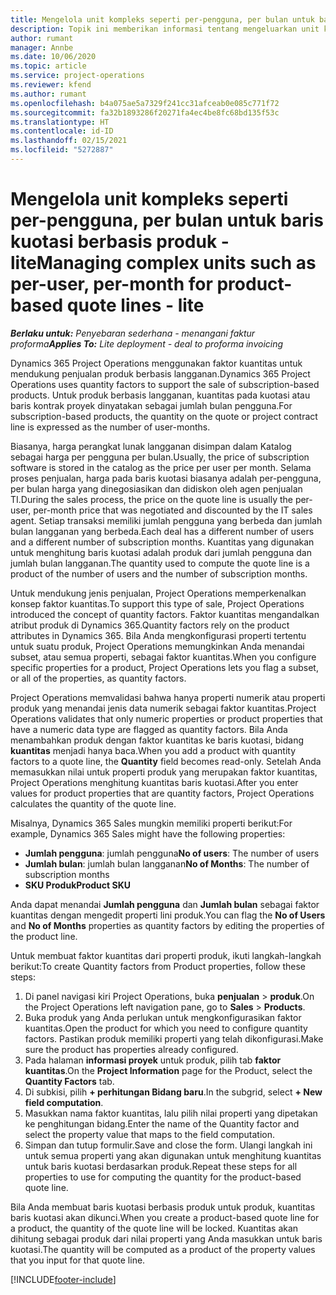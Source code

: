 ```yaml
---
title: Mengelola unit kompleks seperti per-pengguna, per bulan untuk baris kuotasi berbasis produk - lite
description: Topik ini memberikan informasi tentang mengeluarkan unit kompleks untuk baris kuotasi berbasis produk.
author: rumant
manager: Annbe
ms.date: 10/06/2020
ms.topic: article
ms.service: project-operations
ms.reviewer: kfend
ms.author: rumant
ms.openlocfilehash: b4a075ae5a7329f241cc31afceab0e085c771f72
ms.sourcegitcommit: fa32b1893286f20271fa4ec4be8fc68bd135f53c
ms.translationtype: HT
ms.contentlocale: id-ID
ms.lasthandoff: 02/15/2021
ms.locfileid: "5272887"
---
```

# <a name="managing-complex-units-such-as-per-user-per-month-for-product-based-quote-lines---lite"></a><span data-ttu-id="ad9ea-103">Mengelola unit kompleks seperti per-pengguna, per bulan untuk baris kuotasi berbasis produk - lite</span><span class="sxs-lookup"><span data-stu-id="ad9ea-103">Managing complex units such as per-user, per-month for product-based quote lines - lite</span></span>

<span data-ttu-id="ad9ea-104">_**Berlaku untuk:** Penyebaran sederhana - menangani faktur proforma_</span><span class="sxs-lookup"><span data-stu-id="ad9ea-104">_**Applies To:** Lite deployment - deal to proforma invoicing_</span></span>

<span data-ttu-id="ad9ea-105">Dynamics 365 Project Operations menggunakan faktor kuantitas untuk mendukung penjualan produk berbasis langganan.</span><span class="sxs-lookup"><span data-stu-id="ad9ea-105">Dynamics 365 Project Operations uses quantity factors to support the sale of subscription-based products.</span></span> <span data-ttu-id="ad9ea-106">Untuk produk berbasis langganan, kuantitas pada kuotasi atau baris kontrak proyek dinyatakan sebagai jumlah bulan pengguna.</span><span class="sxs-lookup"><span data-stu-id="ad9ea-106">For subscription-based products, the quantity on the quote or project contract line is expressed as the number of user-months.</span></span>

<span data-ttu-id="ad9ea-107">Biasanya, harga perangkat lunak langganan disimpan dalam Katalog sebagai harga per pengguna per bulan.</span><span class="sxs-lookup"><span data-stu-id="ad9ea-107">Usually, the price of subscription software is stored in the catalog as the price per user per month.</span></span> <span data-ttu-id="ad9ea-108">Selama proses penjualan, harga pada baris kuotasi biasanya adalah per-pengguna, per bulan harga yang dinegosiasikan dan didiskon oleh agen penjualan TI.</span><span class="sxs-lookup"><span data-stu-id="ad9ea-108">During the sales process, the price on the quote line is usually the per-user, per-month price that was negotiated and discounted by the IT sales agent.</span></span> <span data-ttu-id="ad9ea-109">Setiap transaksi memiliki jumlah pengguna yang berbeda dan jumlah bulan langganan yang berbeda.</span><span class="sxs-lookup"><span data-stu-id="ad9ea-109">Each deal has a different number of users and a different number of subscription months.</span></span> <span data-ttu-id="ad9ea-110">Kuantitas yang digunakan untuk menghitung baris kuotasi adalah produk dari jumlah pengguna dan jumlah bulan langganan.</span><span class="sxs-lookup"><span data-stu-id="ad9ea-110">The quantity used to compute the quote line is a product of the number of users and the number of subscription months.</span></span>

<span data-ttu-id="ad9ea-111">Untuk mendukung jenis penjualan, Project Operations memperkenalkan konsep faktor kuantitas.</span><span class="sxs-lookup"><span data-stu-id="ad9ea-111">To support this type of sale, Project Operations introduced the concept of quantity factors.</span></span> <span data-ttu-id="ad9ea-112">Faktor kuantitas mengandalkan atribut produk di Dynamics 365.</span><span class="sxs-lookup"><span data-stu-id="ad9ea-112">Quantity factors rely on the product attributes in Dynamics 365.</span></span> <span data-ttu-id="ad9ea-113">Bila Anda mengkonfigurasi properti tertentu untuk suatu produk, Project Operations memungkinkan Anda menandai subset, atau semua properti, sebagai faktor kuantitas.</span><span class="sxs-lookup"><span data-stu-id="ad9ea-113">When you configure specific properties for a product, Project Operations lets you flag a subset, or all of the properties, as quantity factors.</span></span>

<span data-ttu-id="ad9ea-114">Project Operations memvalidasi bahwa hanya properti numerik atau properti produk yang menandai jenis data numerik sebagai faktor kuantitas.</span><span class="sxs-lookup"><span data-stu-id="ad9ea-114">Project Operations validates that only numeric properties or product properties that have a numeric data type are flagged as quantity factors.</span></span> <span data-ttu-id="ad9ea-115">Bila Anda menambahkan produk dengan faktor kuantitas ke baris kuotasi, bidang **kuantitas** menjadi hanya baca.</span><span class="sxs-lookup"><span data-stu-id="ad9ea-115">When you add a product with quantity factors to a quote line, the **Quantity** field becomes read-only.</span></span> <span data-ttu-id="ad9ea-116">Setelah Anda memasukkan nilai untuk properti produk yang merupakan faktor kuantitas, Project Operations menghitung kuantitas baris kuotasi.</span><span class="sxs-lookup"><span data-stu-id="ad9ea-116">After you enter values for product properties that are quantity factors, Project Operations calculates the quantity of the quote line.</span></span>

<span data-ttu-id="ad9ea-117">Misalnya, Dynamics 365 Sales mungkin memiliki properti berikut:</span><span class="sxs-lookup"><span data-stu-id="ad9ea-117">For example, Dynamics 365 Sales might have the following properties:</span></span>

- <span data-ttu-id="ad9ea-118">**Jumlah pengguna**: jumlah pengguna</span><span class="sxs-lookup"><span data-stu-id="ad9ea-118">**No of users**: The number of users</span></span>
- <span data-ttu-id="ad9ea-119">**Jumlah bulan**: jumlah bulan langganan</span><span class="sxs-lookup"><span data-stu-id="ad9ea-119">**No of Months**: The number of subscription months</span></span>
- <span data-ttu-id="ad9ea-120">**SKU Produk**</span><span class="sxs-lookup"><span data-stu-id="ad9ea-120">**Product SKU**</span></span>

<span data-ttu-id="ad9ea-121">Anda dapat menandai **Jumlah pengguna** dan **Jumlah bulan** sebagai faktor kuantitas dengan mengedit properti lini produk.</span><span class="sxs-lookup"><span data-stu-id="ad9ea-121">You can flag the **No of Users** and **No of Months** properties as quantity factors by editing the properties of the product line.</span></span>

<span data-ttu-id="ad9ea-122">Untuk membuat faktor kuantitas dari properti produk, ikuti langkah-langkah berikut:</span><span class="sxs-lookup"><span data-stu-id="ad9ea-122">To create Quantity factors from Product properties, follow these steps:</span></span>

1. <span data-ttu-id="ad9ea-123">Di panel navigasi kiri Project Operations, buka **penjualan** > **produk**.</span><span class="sxs-lookup"><span data-stu-id="ad9ea-123">On the Project Operations left navigation pane, go to **Sales** > **Products**.</span></span>
2. <span data-ttu-id="ad9ea-124">Buka produk yang Anda perlukan untuk mengkonfigurasikan faktor kuantitas.</span><span class="sxs-lookup"><span data-stu-id="ad9ea-124">Open the product for which you need to configure quantity factors.</span></span> <span data-ttu-id="ad9ea-125">Pastikan produk memiliki properti yang telah dikonfigurasi.</span><span class="sxs-lookup"><span data-stu-id="ad9ea-125">Make sure the product has properties already configured.</span></span>
3. <span data-ttu-id="ad9ea-126">Pada halaman **informasi proyek** untuk produk, pilih tab **faktor kuantitas**.</span><span class="sxs-lookup"><span data-stu-id="ad9ea-126">On the **Project Information** page for the Product, select the **Quantity Factors** tab.</span></span>
4. <span data-ttu-id="ad9ea-127">Di subkisi, pilih **+ perhitungan Bidang baru**.</span><span class="sxs-lookup"><span data-stu-id="ad9ea-127">In the subgrid, select **+ New field computation**.</span></span>
5. <span data-ttu-id="ad9ea-128">Masukkan nama faktor kuantitas, lalu pilih nilai properti yang dipetakan ke penghitungan bidang.</span><span class="sxs-lookup"><span data-stu-id="ad9ea-128">Enter the name of the Quantity factor and select the property value that maps to the field computation.</span></span>
6. <span data-ttu-id="ad9ea-129">Simpan dan tutup formulir.</span><span class="sxs-lookup"><span data-stu-id="ad9ea-129">Save and close the form.</span></span> <span data-ttu-id="ad9ea-130">Ulangi langkah ini untuk semua properti yang akan digunakan untuk menghitung kuantitas untuk baris kuotasi berdasarkan produk.</span><span class="sxs-lookup"><span data-stu-id="ad9ea-130">Repeat these steps for all properties to use for computing the quantity for the product-based quote line.</span></span>

<span data-ttu-id="ad9ea-131">Bila Anda membuat baris kuotasi berbasis produk untuk produk, kuantitas baris kuotasi akan dikunci.</span><span class="sxs-lookup"><span data-stu-id="ad9ea-131">When you create a product-based quote line for a product, the quantity of the quote line will be locked.</span></span> <span data-ttu-id="ad9ea-132">Kuantitas akan dihitung sebagai produk dari nilai properti yang Anda masukkan untuk baris kuotasi.</span><span class="sxs-lookup"><span data-stu-id="ad9ea-132">The quantity will be computed as a product of the property values that you input for that quote line.</span></span>


[!INCLUDE[footer-include](../../includes/footer-banner.md)]